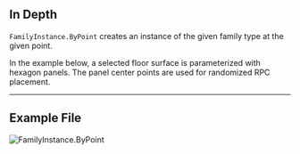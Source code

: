 ## In Depth
`FamilyInstance.ByPoint` creates an instance of the given family type at the given point.

In the example below, a selected floor surface is parameterized with hexagon panels. The panel center points are used for randomized RPC placement.
___
## Example File

![FamilyInstance.ByPoint](./Revit.Elements.FamilyInstance.ByPoint_img.jpg)
